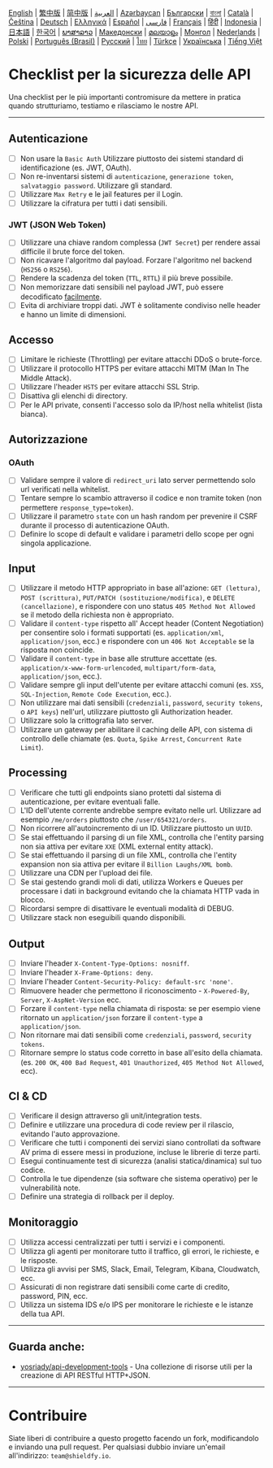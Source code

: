 [English](./README.md) | [繁中版](./README-tw.md) | [简中版](./README-zh.md) | [العربية](./README-ar.md) | [Azərbaycan](./README-az.md) | [Български](./README-bg.md) | [বাংলা](./README-bn.md) | [Català](./README-ca.md) | [Čeština](./README-cs.md) | [Deutsch](./README-de.md) | [Ελληνικά](./README-el.md) | [Español](./README-es.md) | [فارسی](./README-fa.md) | [Français](./README-fr.md) | [हिंदी](./README-hi.md) | [Indonesia](./README-id.md) | [日本語](./README-ja.md) | [한국어](./README-ko.md) | [ພາສາລາວ](./README-lo.md) | [Македонски](./README-mk.md) | [മലയാളം](./README-ml.md) | [Монгол](./README-mn.md) | [Nederlands](./README-nl.md) | [Polski](./README-pl.md) | [Português (Brasil)](./README-pt_BR.md) | [Русский](./README-ru.md) | [ไทย](./README-th.md) | [Türkçe](./README-tr.md) | [Українська](./README-uk.md) | [Tiếng Việt](./README-vi.md)

# Checklist per la sicurezza delle API

Una checklist per le più importanti contromisure da mettere in pratica quando strutturiamo, testiamo e rilasciamo le nostre API.

---

## Autenticazione

- [ ] Non usare la `Basic Auth` Utilizzare piuttosto dei sistemi standard di identificazione (es. JWT, OAuth).
- [ ] Non re-inventarsi sistemi di `autenticazione`, `generazione token`, `salvataggio password`. Utilizzare gli standard.
- [ ] Utilizzare `Max Retry` e le jail features per il Login.
- [ ] Utilizzare la cifratura per tutti i dati sensibili.

### JWT (JSON Web Token)

- [ ] Utilizzare una chiave random complessa (`JWT Secret`) per rendere assai difficile il brute force del token.
- [ ] Non ricavare l'algoritmo dal payload. Forzare l'algoritmo nel backend (`HS256` o `RS256`).
- [ ] Rendere la scadenza del token (`TTL`, `RTTL`) il più breve possibile.
- [ ] Non memorizzare dati sensibili nel payload JWT, può essere decodificato [facilmente](https://jwt.io/#debugger-io).
- [ ] Evita di archiviare troppi dati. JWT è solitamente condiviso nelle header e hanno un limite di dimensioni.

## Accesso

- [ ] Limitare le richieste (Throttling) per evitare attacchi DDoS o brute-force.
- [ ] Utilizzare il protocollo HTTPS per evitare attacchi MITM (Man In The Middle Attack).
- [ ] Utilizzare l'header `HSTS` per evitare attacchi SSL Strip.
- [ ] Disattiva gli elenchi di directory.
- [ ] Per le API private, consenti l'accesso solo da IP/host nella whitelist (lista bianca).

## Autorizzazione

### OAuth

- [ ] Validare sempre il valore di `redirect_uri` lato server permettendo solo url verificati nella whitelist.
- [ ] Tentare sempre lo scambio attraverso il codice e non tramite token (non permettere `response_type=token`).
- [ ] Utilizzare il parametro `state` con un hash random per prevenire il CSRF durante il processo di autenticazione OAuth.
- [ ] Definire lo scope di default e validare i parametri dello scope per ogni singola applicazione.

## Input

- [ ] Utilizzare il metodo HTTP appropriato in base all'azione: `GET (lettura)`, `POST (scrittura)`, `PUT/PATCH (sostituzione/modifica)`, e `DELETE (cancellazione)`, e rispondere con uno status `405 Method Not Allowed` se il metodo della richiesta non è appropriato.
- [ ] Validare il `content-type` rispetto all' Accept header (Content Negotiation) per consentire solo i formati supportati (es. `application/xml`, `application/json`, ecc.) e rispondere con un `406 Not Acceptable` se la risposta non coincide.
- [ ] Validare il `content-type` in base alle strutture accettate (es. `application/x-www-form-urlencoded`, `multipart/form-data`, `application/json`, ecc.).
- [ ] Validare sempre gli input dell'utente per evitare attacchi comuni (es. `XSS`, `SQL-Injection`, `Remote Code Execution`, ecc.).
- [ ] Non utilizzare mai dati sensibili (`credenziali`, `password`, `security tokens`, o `API keys`) nell'url, utilizzare piuttosto gli Authorization header.
- [ ] Utilizzare solo la crittografia lato server.
- [ ] Utilizzare un gateway per abilitare il caching delle API, con sistema di controllo delle chiamate (es. `Quota`, `Spike Arrest`, `Concurrent Rate Limit`).

## Processing

- [ ] Verificare che tutti gli endpoints siano protetti dal sistema di autenticazione, per evitare eventuali falle.
- [ ] L'ID dell'utente corrente andrebbe sempre evitato nelle url. Utilizzare ad esempio `/me/orders` piuttosto che `/user/654321/orders`.
- [ ] Non ricorrere all'autoincremento di un ID. Utilizzare piuttosto un `UUID`.
- [ ] Se stai effettuando il parsing di un file XML, controlla che l'entity parsing non sia attiva per evitare `XXE` (XML external entity attack).
- [ ] Se stai effettuando il parsing di un file XML, controlla che l'entity expansion non sia attiva per evitare il `Billion Laughs/XML bomb`.
- [ ] Utilizzare una CDN per l'upload dei file.
- [ ] Se stai gestendo grandi moli di dati, utilizza Workers e Queues per processare i dati in background evitando che la chiamata HTTP vada in blocco.
- [ ] Ricordarsi sempre di disattivare le eventuali modalità di DEBUG.
- [ ] Utilizzare stack non eseguibili quando disponibili.

## Output

- [ ] Inviare l'header `X-Content-Type-Options: nosniff`.
- [ ] Inviare l'header `X-Frame-Options: deny`.
- [ ] Inviare l'header `Content-Security-Policy: default-src 'none'`.
- [ ] Rimuovere header che permettono il riconoscimento - `X-Powered-By`, `Server`, `X-AspNet-Version` ecc.
- [ ] Forzare il `content-type` nella chiamata di risposta: se per esempio viene ritornato un `application/json` forzare il `content-type` a `application/json`.
- [ ] Non ritornare mai dati sensibili come `credenziali`, `password`, `security tokens`.
- [ ] Ritornare sempre lo status code corretto in base all'esito della chiamata. (es. `200 OK`, `400 Bad Request`, `401 Unauthorized`, `405 Method Not Allowed`, ecc).

## CI & CD

- [ ] Verificare il design attraverso gli unit/integration tests.
- [ ] Definire e utilizzare una procedura di code review per il rilascio, evitando l'auto approvazione.
- [ ] Verificare che tutti i componenti dei servizi siano controllati da software AV prima di essere messi in produzione, incluse le librerie di terze parti.
- [ ] Esegui continuamente test di sicurezza (analisi statica/dinamica) sul tuo codice.
- [ ] Controlla le tue dipendenze (sia software che sistema operativo) per le vulnerabilità note.
- [ ] Definire una strategia di rollback per il deploy.

## Monitoraggio

- [ ] Utilizza accessi centralizzati per tutti i servizi e i componenti.
- [ ] Utilizza gli agenti per monitorare tutto il traffico, gli errori, le richieste, e le risposte.
- [ ] Utilizza gli avvisi per SMS, Slack, Email, Telegram, Kibana, Cloudwatch, ecc.
- [ ] Assicurati di non registrare dati sensibili come carte di credito, password, PIN, ecc.
- [ ] Utilizza un sistema IDS e/o IPS per monitorare le richieste e le istanze della tua API.

---

## Guarda anche:

- [yosriady/api-development-tools](https://github.com/yosriady/api-development-tools) - Una collezione di risorse utili per la creazione di API RESTful HTTP+JSON.

---

# Contribuire

Siate liberi di contribuire a questo progetto facendo un fork, modificandolo e inviando una pull request. Per qualsiasi dubbio inviare un'email all'indirizzo: `team@shieldfy.io`.
